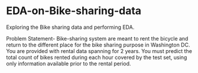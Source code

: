 # EDA-on-Bike-sharing-data
Exploring the Bike sharing data and performing EDA.

Problem Statement- Bike-sharing system are meant to rent the bicycle and return to the different place for the bike sharing purpose in Washington DC. You are provided with rental data spanning for 2 years. You must predict the total count of bikes rented during each hour covered by the test set, using only information available prior to the rental period.
